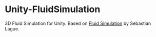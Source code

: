# Unity-FluidSimulation
3D Fluid Simulation for Unity. 
Based on [Fluid Simulation](https://github.com/SebLague/Fluid-Sim) by Sebastian Lague.
